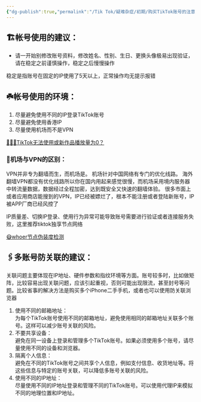 ```yaml
---
{"dg-publish":true,"permalink":"/Tik Tok/疑难杂症/初期/购买TikTok账号的注意事项/","dgPassFrontmatter":true,"noteIcon":"","updated":"2024-11-08T12:11:53.837+08:00"}
---
```

 

<h2 class="H1_Underline">🏗️帐号使用的建议：</h2>

- 请一开始别修改账号资料，修改姓名、性别、生日、更换头像极易出现验证，请在稳定之前谨慎操作，稳定之后慢慢操作

 <div class="long-cang">稳定是指账号在固定的IP使用了5天以上，正常操作均无提示报错</div>

<h2 class="H1_Underline">☘️帐号使用的环境：</h2>

1. 尽量避免使用不同的IP登录TikTok账号
2. 尽量避免使用香港IP
3. 尽量使用机场而不是VPN

<a href="https://chenliguo.vercel.app/Tik%20Tok/疑难杂症/初期/TikTok%20无法使用或新作品播放量为0？/" class="BlueButton">🤷🏼‍♀️TikTok无法使用或新作品播放量为0？</a>

 <h3 class="long-cang"> 🔎机场与VPN的区别：</h3>

VPN并非专为翻墙而生，而机场是。 机场针对中国网络有专门的优化线路。
海外翻墙VPN都没有优化线路所以你在国内用起来感觉很慢，而机场采用境内服务器中转流量数据，数据经过全程加密，达到既安全又快速的翻墙体验。
很多市面上或者应用商店能搜到的VPN，IP已经被嫖烂了，根本不能注册或者登陆新账号，IP被APP厂商已经风控了

 <div class="long-cang">IP质量差、切换IP登录、使用行为异常可能导致账号需要进行验证或者连接服务失败，这里推荐tiktok独享节点网络</div>

<a href="https://whoer.net/zh" class="BlueButton">😷whoer节点伪装度检测</a>

<h2 class="H1_Underline">🖇️多账号防关联的建议：</h2>

<div class="long-cang">关联问题主要体现在IP地址、硬件参数和指纹环境等方面。账号较多时，比如做矩阵，比较容易出现关联问题，应该引起重视，否则可能出现限流，甚至封号等问题。比较省事的解决方法是购买多个iPhone二手手机，或者也可以使用防关联浏览器</div>

1. 使用不同的邮箱地址：</br>为每个TikTok账号使用不同的邮箱地址，避免使用相同的邮箱地址关联多个账号。这样可以减少账号关联的风险。
2. 不要共享设备：</br>避免在同一设备上登录和管理多个TikTok账号。如果必须使用多个账号，请尽量使用不同的设备和浏览器。
3. 隔离个人信息：</br>避免在不同的TikTok账号之间共享个人信息，例如支付信息、收货地址等。将这些信息与特定的账号关联，可以降低多账号关联的风险。
4. 使用不同的IP地址：</br>尽量使用不同的IP地址登录和管理不同的TikTok账号。可以使用代理IP来模拟不同的地理位置和IP地址。



　　

　　

　　







